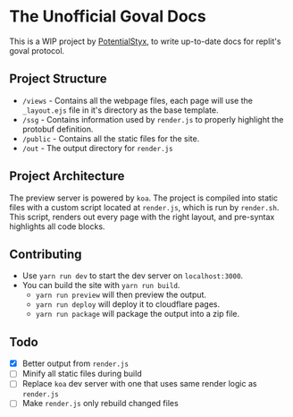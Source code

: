 # The Unofficial Goval Docs
This is a WIP project by [PotentialStyx](https://github.com/PotentialStyx), to write up-to-date docs for replit's goval protocol.

## Project Structure

- `/views` - Contains all the webpage files, each page will use the `_layout.ejs` file in it's directory as the base template.
- `/ssg` - Contains information used by `render.js` to properly highlight the protobuf definition.
- `/public` - Contains all the static files for the site.
- `/out` - The output directory for `render.js`

## Project Architecture

The preview server is powered by `koa`. The project is compiled into static files with a custom script located at `render.js`, which is run by `render.sh`. This script, renders out every page with the right layout, and pre-syntax highlights all code blocks. 

## Contributing

- Use `yarn run dev` to start the dev server on `localhost:3000`.
- You can build the site with `yarn run build`.
  - `yarn run preview` will then preview the output.
  - `yarn run deploy` will deploy it to cloudflare pages.
  - `yarn run package` will package the output into a zip file.

## Todo

- [x] Better output from `render.js`
- [ ] Minify all static files during build
- [ ] Replace `koa` dev server with one that uses same render logic as `render.js`
- [ ] Make `render.js` only rebuild changed files